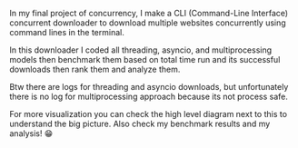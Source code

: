In my final project of concurrency, I make a CLI (Command-Line Interface) concurrent downloader to download multiple websites concurrently using command lines in the terminal.

In this downloader I coded all threading, asyncio, and multiprocessing models then benchmark them based on total time run and its successful downloads then rank them and analyze them.

Btw there are logs for threading and asyncio downloads, but unfortunately there is no log for multiprocessing approach because its not process safe.

For more visualization you can check the high level diagram next to this to understand the big picture. Also check my benchmark results and my analysis! 😁
